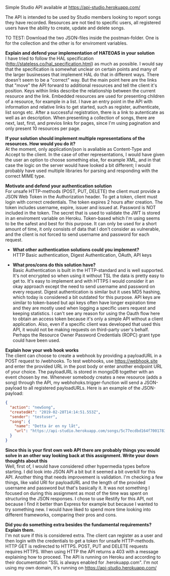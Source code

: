 Simple Studio API available at https://api-studio.herokuapp.com/

The API is intended to be used by Studio members looking to report songs they have recorded. Resources are not tied to specific users, all registered users have the ability to create, update and delete songs.

TO TEST: Download the two JSON-files inside the postman-folder. One is for the collection and the other is for enviroment variables. 

**Explain and defend your implementation of HATEOAS in your solution** <br>
I have tried to follow the HAL specification (http://stateless.co/hal_specification.html) as much as possible. I would say that the specification is somewhat unclear on certain points and many of the larger businesses that implement HAL do that in different ways. There doesn't seem to be a "correct" way. But the main point here are the links that "move" the API forward to additional resources and tell the client it's position. Keys within links describe the relationship between the current resource and the link. Embedded resources are used for presenting children of a resource, for example in a list. I have an entry point in the API with information and relative links to get started, such as register, authenticate, list songs etc. After a successful registration, there is a link to autenticate as well as an description. When presenting a collection of songs, there are next, last, first, and previos links for pages, since I'm using pagination and only present 10 resources per page.

**If your solution should implement multiple representations of the resources. How would you do it?** <br>
At the moment, only application/json is avaliable as Content-Type and Accept to the client. In the case of other representations, I would have given the user an option to choose something else, for example XML, and in that case the logic on the server would have looked a bit different; I would probably have used multiple libraries for parsing and responding with the correct MIME type.

**Motivate and defend your authentication solution** <br>
For unsafe HTTP-methods (POST, PUT, DELETE) the client must provide a JSON Web Token in the Authorization header. To get a token, client must login with correct credentials. The token expires 2 hours after creation. The token includes username, expire, issuer and issued at. Password is NOT included in the token. The secret that is used to validate the JWT is stored in an enviroment variable on Heroku. Token-based which I'm using seems to be the safest and best for this purpose. It can only be used for a short amount of time, it only consists of data that I don't consider as vulnerable, and the client is not forced to send username and password for each request.

* **What other authentication solutions could you implement?** <br>
HTTP Basic authentication, Digest Authentication, OAuth, API keys

* **What pros/cons do this solution have?** <br>
Basic Authentication is built in the HTTP-standard and is well supported. It's not encrypted so when using it without TSL the data is pretty easy to get to. It's easy to implement and with HTTPS I would consider it an okay approach except the need to send username and password on every request. Digest authentication is similar but it uses MD5 hashing, which today is considered a bit outdated for this purpose. API keys are similar to token-based but api keys often have longer expiration time and they are mostly used when logging a specific users request and keeping statistics. I can't see any reason for using the Oauth flow here to obtain an access token because it's only a simple API without a client application. Also, even if a specific client was developed that used this API, it would not be making requests on third-party user's behalf. Perhaps the Resource Owner Password Credentials (ROPC) grant type could have been used.

**Explain how your web hook works** <br>
The client can choose to create a webhook by providing a payloadURL in a POST request to /webhooks. To test webhooks, use https://webhook.site and enter the provided URL in the post body or enter another endpoint URL of your choice. The payloadURL is stored in mongoDB together with an event chosen by me. Whenever somebody creates a new resource (adds a song) through the API, my webhohoks.trigger-function will send a JSON-payload to all registered payloadURLs. Here is an example of the JSON-payload: 

```json
{
  "action": "newSong",
  "createdAt": "2019-02-28T14:14:51.553Z",
  "sender": "testuser",
  "song": {
    "name": "Detta är en ny låt",
    "url": "https://api-studio.herokuapp.com/songs/5c77ecdbd164f700178361dc"
  }
}
```

**Since this is your first own web API there are probably things you would solve in an other way looking back at this assignment. Write your down thoughts about this** <br>
Well, first of, I would have considered other hypermedia types before starting. I did look into JSON API a bit but it seemed a bit overkill for this API. Another thing that needs improvement is validation. I'm checking a few things, like valid URI for payloadURL and the length of the provided username and password but that's basically it. It was not something I focused on during this assignment as most of the time was spent on structuring the JSON responses. I chose to use Restify for this API, not because I find it better than Express for example but because I wanted to try something new. I would have liked to spend more time looking into different frameworks, comparing their pros and cons.

**Did you do something extra besides the fundamental requirements? Explain them.** <br>
I'm not sure if this is considered extra. The client can register as a user and then login with the credentials to get a token for unsafe HTTP-methods. HTTP GET is redirected to HTTPS. POST, PUT and DELETE requests requires HTTPS. When using HTTP the API returns a 403 with a message explaining how to proceed. The API is running on Heroku and according to their documentation "SSL is always enabled for .herokuapp.com". I'm not using my own domain, It's running on https://api-studio.herokuapp.com/
